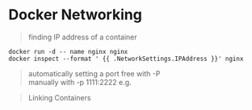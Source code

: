 # Docker Networking

> finding IP address of a container

    docker run -d -- name nginx nginx
    docker inspect --format ' {{ .NetworkSettings.IPAddress }}' nginx

> automatically setting a port free with -P <br>
> manually with -p 1111:2222 e.g.

> Linking  Containers